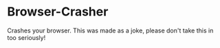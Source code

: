 # Browser-Crasher
Crashes your browser. This was made as a joke, please don't take this in too seriously! 
